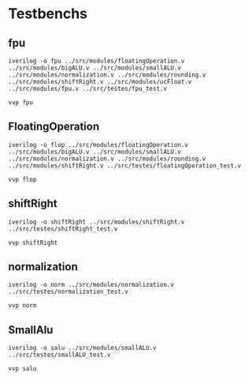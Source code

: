 # Testbenchs

## fpu
```
iverilog -o fpu ../src/modules/floatingOperation.v ../src/modules/bigALU.v ../src/modules/smallALU.v ../src/modules/normalization.v ../src/modules/rounding.v ../src/modules/shiftRight.v ../src/modules/ucFloat.v ../src/modules/fpu.v ../src/testes/fpu_test.v
```
```
vvp fpu
```
## FloatingOperation
```
iverilog -o flop ../src/modules/floatingOperation.v ../src/modules/bigALU.v ../src/modules/smallALU.v ../src/modules/normalization.v ../src/modules/rounding.v ../src/modules/shiftRight.v ../src/testes/floatingOperation_test.v
```
```
vvp flop
```

## shiftRight
```
iverilog -o shiftRight ../src/modules/shiftRight.v ../src/testes/shiftRight_test.v
```
```
vvp shiftRight
```

## normalization
```
iverilog -o norm ../src/modules/normalization.v ../src/testes/normalization_test.v
```
```
vvp norm
```

## SmallAlu

```
iverilog -o salu ../src/modules/smallALU.v ../src/testes/smallALU_test.v
```
```
vvp salu




